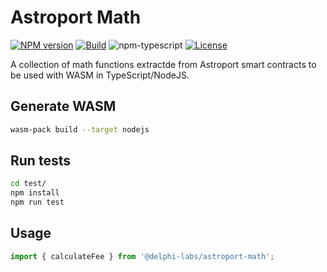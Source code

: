 # Astroport Math

[![NPM version][npm-image]][npm-url]
[![Build][github-build]][github-build-url]
![npm-typescript]
[![License][github-license]][github-license-url]

A collection of math functions extractde from Astroport smart contracts to be used with WASM in TypeScript/NodeJS.

## Generate WASM

```bash
wasm-pack build --target nodejs
```

## Run tests

```bash
cd test/
npm install
npm run test
```

## Usage

```typescript
import { calculateFee } from '@delphi-labs/astroport-math';

```

[npm-url]: https://www.npmjs.com/package/@delphi-labs/astroport-math
[npm-image]: https://img.shields.io/npm/v/@delphi-labs/astroport-math
[npm-typescript]: https://img.shields.io/npm/types/@delphi-labs/astroport-math
[github-license]: https://img.shields.io/github/license/astroport-fi/astroport-math
[github-license-url]: https://github.com/astroport-fi/astroport-math/blob/main/LICENSE
[github-build]: https://github.com/astroport-fi/astroport-math/actions/workflows/publish.yml/badge.svg
[github-build-url]: https://github.com/astroport-fi/astroport-math/actions/workflows/publish.yml
